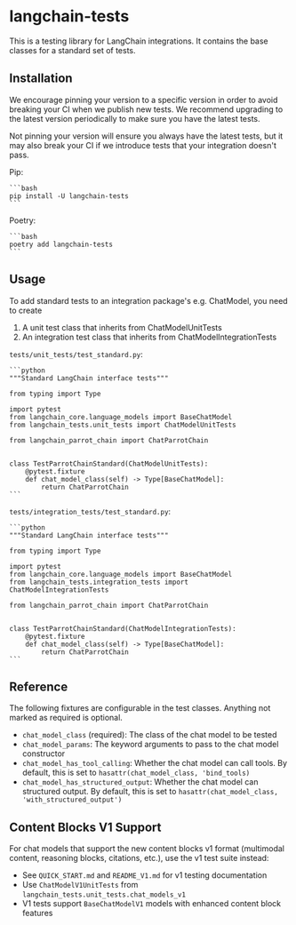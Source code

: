 # langchain-tests

This is a testing library for LangChain integrations. It contains the base classes for
a standard set of tests.

## Installation

We encourage pinning your version to a specific version in order to avoid breaking
your CI when we publish new tests. We recommend upgrading to the latest version
periodically to make sure you have the latest tests.

Not pinning your version will ensure you always have the latest tests, but it may
also break your CI if we introduce tests that your integration doesn't pass.

Pip:

    ```bash
    pip install -U langchain-tests
    ```

Poetry:

    ```bash
    poetry add langchain-tests
    ```

## Usage

To add standard tests to an integration package's e.g. ChatModel, you need to create

1. A unit test class that inherits from ChatModelUnitTests
2. An integration test class that inherits from ChatModelIntegrationTests

`tests/unit_tests/test_standard.py`:

    ```python
    """Standard LangChain interface tests"""

    from typing import Type

    import pytest
    from langchain_core.language_models import BaseChatModel
    from langchain_tests.unit_tests import ChatModelUnitTests

    from langchain_parrot_chain import ChatParrotChain


    class TestParrotChainStandard(ChatModelUnitTests):
        @pytest.fixture
        def chat_model_class(self) -> Type[BaseChatModel]:
            return ChatParrotChain
    ```

`tests/integration_tests/test_standard.py`:

    ```python
    """Standard LangChain interface tests"""

    from typing import Type

    import pytest
    from langchain_core.language_models import BaseChatModel
    from langchain_tests.integration_tests import ChatModelIntegrationTests

    from langchain_parrot_chain import ChatParrotChain


    class TestParrotChainStandard(ChatModelIntegrationTests):
        @pytest.fixture
        def chat_model_class(self) -> Type[BaseChatModel]:
            return ChatParrotChain
    ```

## Reference

The following fixtures are configurable in the test classes. Anything not marked
as required is optional.

- `chat_model_class` (required): The class of the chat model to be tested
- `chat_model_params`: The keyword arguments to pass to the chat model constructor
- `chat_model_has_tool_calling`: Whether the chat model can call tools. By default, this is set to `hasattr(chat_model_class, 'bind_tools)`
- `chat_model_has_structured_output`: Whether the chat model can structured output. By default, this is set to `hasattr(chat_model_class, 'with_structured_output')`

## Content Blocks V1 Support

For chat models that support the new content blocks v1 format (multimodal content, reasoning blocks, citations, etc.), use the v1 test suite instead:

- See `QUICK_START.md` and `README_V1.md` for v1 testing documentation
- Use `ChatModelV1UnitTests` from `langchain_tests.unit_tests.chat_models_v1`
- V1 tests support `BaseChatModelV1` models with enhanced content block features
